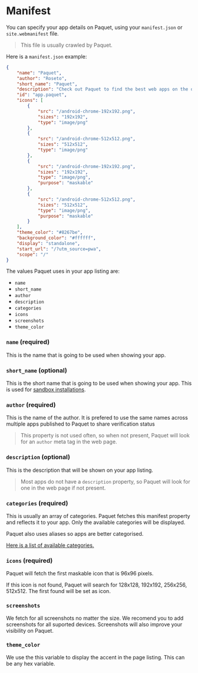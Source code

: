 # Manifest

You can specify your app details on Paquet, using your `manifest.json` or `site.webmanifest` file.

> This file is usually crawled by Paquet.

Here is a `manifest.json` example:

```json
{
	"name": "Paquet",
	"author": "Roseto",
	"short_name": "Paquet",
	"description": "Check out Paquet to find the best web apps on the open web.",
	"id": "app.paquet",
	"icons": [
		{
			"src": "/android-chrome-192x192.png",
			"sizes": "192x192",
			"type": "image/png"
		},
		{
			"src": "/android-chrome-512x512.png",
			"sizes": "512x512",
			"type": "image/png"
		},
		{
			"src": "/android-chrome-192x192.png",
			"sizes": "192x192",
			"type": "image/png",
			"purpose": "maskable"
		},
		{
			"src": "/android-chrome-512x512.png",
			"sizes": "512x512",
			"type": "image/png",
			"purpose": "maskable"
		}
	],
	"theme_color": "#8267be",
	"background_color": "#ffffff",
	"display": "standalone",
	"start_url": "/?utm_source=pwa",
	"scope": "/"
}
```

The values Paquet uses in your app listing are:

-   `name`
-   `short_name`
-   `author`
-   `description`
-   `categories`
-   `icons`
-   `screenshots`
-   `theme_color`

### `name` (required)

This is the name that is going to be used when showing your app.

### `short_name` (optional)

This is the short name that is going to be used when showing your app.
This is used for [sandbox installations](sandbox-installations.md).

### `author` (required)

This is the name of the author. It is prefered to use the same
names across multiple apps published to Paquet to share
verification status

> This property is not used often, so when not present,
> Paquet will look for an `author` meta tag in the web page.

### `description` (optional)

This is the description that will be shown on your app listing.

> Most apps do not have a `description` property, so Paquet
> will look for one in the web page if not present.

### `categories` (required)

This is usually an array of categories.
Paquet fetches this manifest property and reflects it to your app.
Only the available categories will be displayed.

Paquet also uses aliases so apps are better categorised.

[Here is a list of available categories.](https://paquet.app/category)

### `icons` (required)

Paquet will fetch the first maskable icon that is 96x96 pixels.

If this icon is not found, Paquet will search for 128x128, 192x192, 256x256, 512x512.
The first found will be set as icon.

### `screenshots`

We fetch for all screenshots no matter the size. We recomend
you to add screenshots for all suported devices. Screenshots
will also improve your visibility on Paquet.

### `theme_color`

We use the this variable to display the accent in the page listing.
This can be any hex variable.

